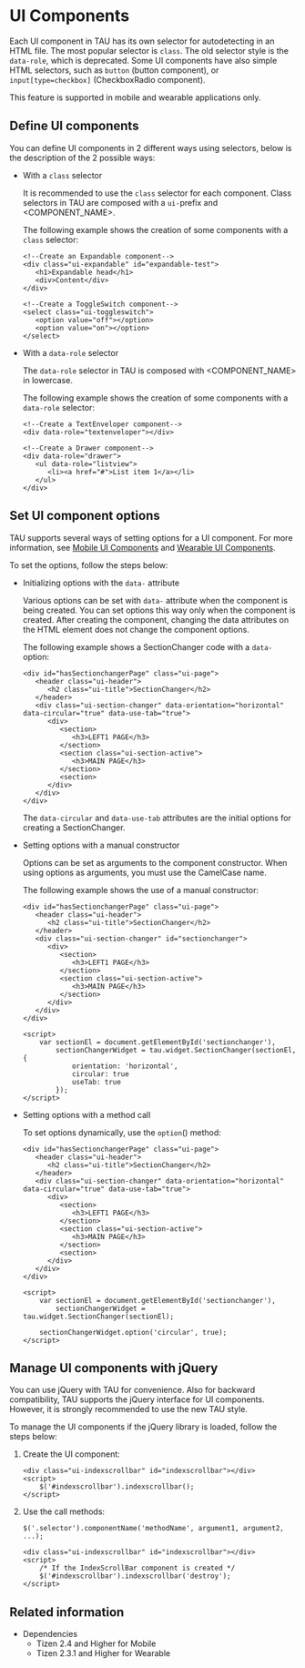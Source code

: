 # UI Components

Each UI component in TAU has its own selector for autodetecting in an HTML file. The most popular selector is `class`. The old selector style is the `data-role`, which is deprecated. Some UI components have also simple HTML selectors, such as `button` (button component), or `input[type=checkbox]` (CheckboxRadio component).

This feature is supported in mobile and wearable applications only.

## Define UI components

You can define UI components in 2 different ways using selectors, below is the description of the 2 possible ways:

- With a `class` selector

  It is recommended to use the `class` selector for each component. Class selectors in TAU are composed with a `ui-`prefix and <COMPONENT_NAME>.
  
  The following example shows the creation of some components with a `class` selector:

  ```
  <!--Create an Expandable component-->
  <div class="ui-expandable" id="expandable-test">
     <h1>Expandable head</h1>
     <div>Content</div>
  </div>

  <!--Create a ToggleSwitch component-->
  <select class="ui-toggleswitch">
     <option value="off"></option>
     <option value="on"></option>
  </select>
  ```

- With a `data-role` selector

  The `data-role` selector in TAU is composed with <COMPONENT_NAME> in lowercase.
  
  The following example shows the creation of some components with a `data-role` selector:

  ```
  <!--Create a TextEnveloper component-->
  <div data-role="textenveloper"></div>

  <!--Create a Drawer component-->
  <div data-role="drawer">
     <ul data-role="listview">
        <li><a href="#">List item 1</a></li>
     </ul>
  </div>
  ```

## Set UI component options

TAU supports several ways of setting options for a UI component. For more information, see [Mobile UI Components](../../api/latest/ui_fw_api/Mobile_UIComponents/mobile_component_list.htm) and [Wearable UI Components](../../api/latest/ui_fw_api/Wearable_UIComponents/wearable_component_list.htm).

To set the options, follow the steps below:

- Initializing options with the `data-` attribute

  Various options can be set with `data-` attribute when the component is being created. You can set options this way only when the component is created. After creating the component, changing the data attributes on the HTML element does not change the component options.
  
  The following example shows a SectionChanger code with a `data-` option:

  ```
  <div id="hasSectionchangerPage" class="ui-page">
     <header class="ui-header">
        <h2 class="ui-title">SectionChanger</h2>
     </header>
     <div class="ui-section-changer" data-orientation="horizontal" data-circular="true" data-use-tab="true">
        <div>
           <section>
              <h3>LEFT1 PAGE</h3>
           </section>
           <section class="ui-section-active">
              <h3>MAIN PAGE</h3>
           </section>
           <section>
        </div>
     </div>
  </div>
  ```

  The `data-circular` and `data-use-tab` attributes are the initial options for creating a SectionChanger.

- Setting options with a manual constructor

  Options can be set as arguments to the component constructor. When using options as arguments, you must use the CamelCase name.

  The following example shows the use of a manual constructor:

  ```
  <div id="hasSectionchangerPage" class="ui-page">
     <header class="ui-header">
        <h2 class="ui-title">SectionChanger</h2>
     </header>
     <div class="ui-section-changer" id="sectionchanger">
        <div>
           <section>
              <h3>LEFT1 PAGE</h3>
           </section>
           <section class="ui-section-active">
              <h3>MAIN PAGE</h3>
           </section>
        </div>
     </div>
  </div>

  <script>
      var sectionEl = document.getElementById('sectionchanger'),
          sectionChangerWidget = tau.widget.SectionChanger(sectionEl, {
              orientation: 'horizontal',
              circular: true
              useTab: true
          });
  </script>
  ```

- Setting options with a method call

  To set options dynamically, use the `option`() method:

  ```
  <div id="hasSectionchangerPage" class="ui-page">
     <header class="ui-header">
        <h2 class="ui-title">SectionChanger</h2>
     </header>
     <div class="ui-section-changer" data-orientation="horizontal" data-circular="true" data-use-tab="true">
        <div>
           <section>
              <h3>LEFT1 PAGE</h3>
           </section>
           <section class="ui-section-active">
              <h3>MAIN PAGE</h3>
           </section>
           <section>
        </div>
     </div>
  </div>

  <script>
      var sectionEl = document.getElementById('sectionchanger'),
          sectionChangerWidget = tau.widget.SectionChanger(sectionEl);

      sectionChangerWidget.option('circular', true);
  </script>
  ```

## Manage UI components with jQuery

You can use jQuery with TAU for convenience. Also for backward compatibility, TAU supports the jQuery interface for UI components. However, it is strongly recommended to use the new TAU style.

To manage the UI components if the jQuery library is loaded, follow the steps below:

1. Create the UI component:

   ```
   <div class="ui-indexscrollbar" id="indexscrollbar"></div>
   <script>
       $('#indexscrollbar').indexscrollbar();
   </script>
   ```

2. Use the call methods:

   ```
   $('.selector').componentName('methodName', argument1, argument2, ...);
   ```

   ```
   <div class="ui-indexscrollbar" id="indexscrollbar"></div>
   <script>
       /* If the IndexScrollBar component is created */
       $('#indexscrollbar').indexscrollbar('destroy');
   </script>
   ```

## Related information
* Dependencies   
   - Tizen 2.4 and Higher for Mobile
   - Tizen 2.3.1 and Higher for Wearable
